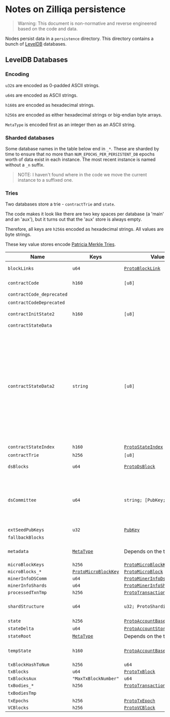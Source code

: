 # Notes on Zilliqa persistence

> Warning: This document is non-normative and reverse engineered based on the code and data.

Nodes persist data in a `persistence` directory.
This directory contains a bunch of [LevelDB](https://github.com/google/leveldb) databases.

## LevelDB Databases

### Encoding

`u32`s are encoded as 0-padded ASCII strings.

`u64`s are encoded as ASCII strings.

`h160`s are encoded as hexadecimal strings.

`h256`s are encoded as either hexadecimal strings or big-endian byte arrays.

`MetaType` is encoded first as an integer then as an ASCII string.

### Sharded databases

Some database names in the table below end in `_*`.
These are sharded by time to ensure that no more than `NUM_EPOCHS_PER_PERSISTENT_DB` epochs worth of data exist in each instance.
The most recent instance is named without a `_n` suffix.

> NOTE: I haven't found where in the code we move the current instance to a suffixed one.

### Tries

Two databases store a trie - `contractTrie` and `state`.

The code makes it look like there are two key spaces per database (a 'main' and an 'aux'), but it turns out that the 'aux' store is always empty.

Therefore, all keys are `h256`s encoded as hexadecimal strings.
All values are byte strings.

These key value stores encode [Patricia Merkle Tries](https://ethereum.org/en/developers/docs/data-structures-and-encoding/patricia-merkle-trie/).

| Name | Keys | Values | Notes |
| ---- | ---- | ------ | ----------- |
| `blockLinks` | `u64` | [`ProtoBlockLink`] | Maps DS and VC block indices to information about each block. |
| `contractCode` | `h160` | `[u8]` | Stores the `code` associated with each account. |
| `contractCode_deprecated` | | | Deprecated |
| `contractCodeDeprecated` | | | Deprecated |
| `contractInitState2` | `h160` | `[u8]` | Stores the `initData` associated with each account. |
| `contractStateData` | | | Deprecated? |
| `contractStateData2` | `string` | `[u8]` | Stores state for each contract. Keys consist of the following, each separated by a 0x16 byte: <ul><li>a `h160` for the contract's address</li><li>an indicator (one of `"_fields_map_depth"`, `"_depth"`, `"_version"`, `"_type"`, `"_hasmap"`, `"_addr"` or a variable name from a contract)</li><li>a potentially empty list of index strings (in practice this list seems to have either 0 or 1 elements)</li></ul>The key indicator determines how to interpret values. |
| `contractStateIndex` | `h160` | [`ProtoStateIndex`] | Deprecated? |
| `contractTrie` | `h256` | `[u8]` | See [tries](#tries) |
| `dsBlocks` | `u64` | [`ProtoDsBlock`] | Maps DS block numbers to DS blocks. |
| `dsCommittee` | `u64` | `string; [PubKey; Peer]` | The value at key `0` will be a `u16` decimal string specifying the leader's ID. All remaining entries will have consequtive keys from `1` to `n`. There is an entry for each member of the DS commitee. Values are a concatenation of a [`Pubkey`] and a [`Peer`].
| `extSeedPubKeys` | `u32` | [`PubKey`] |
| `fallbackBlocks` | | | Deprecated? |
| `metadata` | [`MetaType`] | Depends on the type | `MetaType::LATESTACTIVEDSBLOCKNUM` maps to a `u64`, the rest look to be deprecated.
| `microBlockKeys` | `h256` | [`ProtoMicroBlockKey`] |
| `microBlocks_*` | [`ProtoMicroBlockKey`] | [`ProtoMicroBlock`] |
| `minerInfoDSComm` | `u64` | [`ProtoMinerInfoDsComm`] |
| `minerInfoShards` | `u64` | [`ProtoMinerInfoShards`] |
| `processedTxnTmp` | `h256` | [`ProtoTransactionReceipt`] |
| `shardStructure` | `u64` | `u32; ProtoShardingStructure` | For all `n`, values at `2n` will be a `u32` and values at `2n+1` will be a [`ProtoShardingStructure`].
| `state` | `h256` | [`ProtoAccountBase`] | See [tries](#tries) |
| `stateDelta` | `u64` | [`ProtoAccountStore`] |
| `stateRoot` | [`MetaType`] | Depends on the type |
| `tempState` | `h160` | [`ProtoAccountBase`] | The value encoding might be strange - We should check some example data to confirm.
| `txBlockHashToNum` | `h256` | `u64` |
| `txBlocks` | `u64` | [`ProtoTxBlock`] |
| `txBlocksAux` | `"MaxTxBlockNumber"` | `u64` |
| `txBodies_*` | `h256` | [`ProtoTransactionWithReceipt`] |
| `txBodiesTmp` | | | Deprecated? |
| `txEpochs` | `h256` | [`ProtoTxEpoch`] |
| `VCBlocks` | `h256` | [`ProtoVCBlock`] |

[`ProtoBlockLink`]: ../src/libMessage/ZilliqaMessage.proto#L19
[`ProtoStateIndex`]: ../src/libMessage/ZilliqaMessage.proto#L321
[`ProtoDsBlock`]: ../src/libMessage/ZilliqaMessage.proto#L55
[`ProtoMicroBlockKey`]: ../src/libMessage/ZilliqaMessage.proto#L280
[`ProtoMicroBlock`]: ../src/libMessage/ZilliqaMessage.proto#L119
[`ProtoMinerInfoDsComm`]: ../src/libMessage/ZilliqaMessage.proto#L252
[`ProtoMinerInfoShards`]: ../src/libMessage/ZilliqaMessage.proto#L264
[`ProtoTransactionReceipt`]: ../src/libMessage/ZilliqaMessage.proto#L419
[`ProtoShardingStructure`]: ../src/libMessage/ZilliqaMessage.proto#L145
[`ProtoAccountStore`]: ../src/libMessage/ZilliqaMessage.proto#L335
[`ProtoAccountBase`]: ../src/libMessage/ZilliqaMessage.proto#L296
[`ProtoTxBlock`]: ../src/libMessage/ZilliqaMessage.proto#L174
[`ProtoTransactionWithReceipt`]: ../src/libMessage/ZilliqaMessage.proto#L425
[`ProtoTxEpoch`]: ../src/libMessage/ZilliqaMessage.proto#L287
[`ProtoVCBlock`]: ../src/libMessage/ZilliqaMessage.proto#L204
[`MetaType`]: ../src/common/Constants.h#L85
[`Peer`]: ../src/libNetwork/Peer.cpp#L58
[`Pubkey`]: https://github.com/Zilliqa/schnorr/blob/master/src/libSchnorr/src/Schnorr_PubKey.cpp#L109
